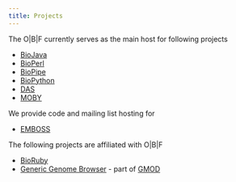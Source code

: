 ```yaml
---
title: Projects
---
```


The O|B|F currently serves as the main host for following projects

-   [BioJava](http://www.biojava.org)
-   [BioPerl](bp:BioPerl "wikilink")
-   [BioPipe](http://biopipe.org)
-   [BioPython](http://www.biopython.org)
-   [DAS](http://www.biodas.org)
-   [MOBY](http://www.biomoby.org)

We provide code and mailing list hosting for

-   [EMBOSS](http://www.emboss.org)

The following projects are affiliated with O|B|F

-   [BioRuby](http://www.bioruby.org)
-   [Generic Genome Browser](http://www.gmod.org/ggb) - part of
    [GMOD](http://www.gmod.org)

